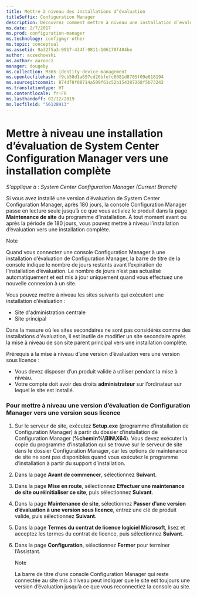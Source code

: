 ```yaml
---
title: Mettre à niveau des installations d’évaluation
titleSuffix: Configuration Manager
description: Découvrez comment mettre à niveau une installation d’évaluation vers une installation complète de System Center Configuration Manager.
ms.date: 2/7/2017
ms.prod: configuration-manager
ms.technology: configmgr-other
ms.topic: conceptual
ms.assetid: 9a32f5a3-9917-434f-9811-106170f404be
author: aczechowski
ms.author: aaroncz
manager: dougeby
ms.collection: M365-identity-device-management
ms.openlocfilehash: f9cb58d1a697cd26bfefc8081d8705f09e818194
ms.sourcegitcommit: 874d78f08714a509f61c52b154387268f5b73242
ms.translationtype: HT
ms.contentlocale: fr-FR
ms.lasthandoff: 02/12/2019
ms.locfileid: "56128913"
---
```

# <a name="upgrade-an-evaluation-installation-of-system-center-configuration-manager-to-a-full-installation"></a>Mettre à niveau une installation d’évaluation de System Center Configuration Manager vers une installation complète

*S’applique à : System Center Configuration Manager (Current Branch)*

Si vous avez installé une version d’évaluation de System Center Configuration Manager, après 180 jours, la console Configuration Manager passe en lecture seule jusqu’à ce que vous activiez le produit dans la page **Maintenance de site** du programme d’installation. À tout moment avant ou après la période de 180 jours, vous pouvez mettre à niveau l’installation d’évaluation vers une installation complète.  

> [!NOTE]  
>  Quand vous connectez une console Configuration Manager à une installation d’évaluation de Configuration Manager, la barre de titre de la console indique le nombre de jours restants avant l’expiration de l’installation d’évaluation. Le nombre de jours n’est pas actualisé automatiquement et est mis à jour uniquement quand vous effectuez une nouvelle connexion à un site.  

 Vous pouvez mettre à niveau les sites suivants qui exécutent une installation d’évaluation :  

-   Site d'administration centrale  
-   Site principal  

Dans la mesure où les sites secondaires ne sont pas considérés comme des installations d'évaluation, il est inutile de modifier un site secondaire après la mise à niveau de son site parent principal vers une installation complète.  

Prérequis à la mise à niveau d’une version d’évaluation vers une version sous licence :  

-   Vous devez disposer d’un produit valide à utiliser pendant la mise à niveau.  
-   Votre compte doit avoir des droits **administrateur** sur l’ordinateur sur lequel le site est installé.  

### <a name="to-upgrade-an-evaluation-version-of-configuration-manager-to-a-licensed-version"></a>Pour mettre à niveau une version d’évaluation de Configuration Manager vers une version sous licence  

1.  Sur le serveur de site, exécutez **Setup.exe** (programme d’installation de Configuration Manager) à partir du dossier d’installation de Configuration Manager (**%chemin%\BIN\X64**). Vous devez exécuter la copie du programme d’installation qui se trouve sur le serveur de site dans le dossier Configuration Manager, car les options de maintenance de site ne sont pas disponibles quand vous exécutez le programme d’installation à partir du support d’installation.  
2.  Dans la page **Avant de commencer**, sélectionnez **Suivant**.  
3.  Dans la page **Mise en route**, sélectionnez **Effectuer une maintenance de site ou réinitialiser ce site**, puis sélectionnez **Suivant**.  
4.  Dans la page **Maintenance de site**, sélectionnez **Passer d’une version d’évaluation à une version sous licence**, entrez une clé de produit valide, puis sélectionnez **Suivant**.  
5.  Dans la page **Termes du contrat de licence logiciel Microsoft**, lisez et acceptez les termes du contrat de licence, puis sélectionnez **Suivant**.  
6.  Dans la page **Configuration**, sélectionnez **Fermer** pour terminer l’Assistant.  

    > [!NOTE]  
    >  La barre de titre d’une console Configuration Manager qui reste connectée au site mis à niveau peut indiquer que le site est toujours une version d’évaluation jusqu’à ce que vous reconnectiez la console au site.  
